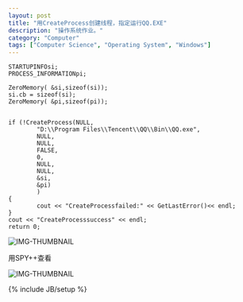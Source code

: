 ```yaml
---
layout: post
title: "用CreateProcess创建线程，指定运行QQ.EXE"
description: "操作系统作业。"
category: "Computer"
tags: ["Computer Science", "Operating System", "Windows"]
---
```


	STARTUPINFOsi;
	PROCESS_INFORMATIONpi;
	
	ZeroMemory( &si,sizeof(si));
	si.cb = sizeof(si);
	ZeroMemory( &pi,sizeof(pi));
	
	
	if (!CreateProcess(NULL,
	        "D:\\Program Files\\Tencent\\QQ\\Bin\\QQ.exe",
	        NULL,
	        NULL,
	        FALSE,
	        0,
	        NULL,
	        NULL,
	        &si,
	        &pi)
	        )
	{
	        cout << "CreateProcessfailed:" << GetLastError()<< endl;
	}
	cout << "CreateProcesssuccess" << endl;
	return 0;

![IMG-THUMBNAIL](https://res.cloudinary.com/cyeam/image/upload/v1537933530/cyeam/fec64b549c09021b574e002b.jpg)

用SPY++查看

![IMG-THUMBNAIL](https://res.cloudinary.com/cyeam/image/upload/v1537933530/cyeam/f3891238056f24bdb311c735.jpg)


{% include JB/setup %}
